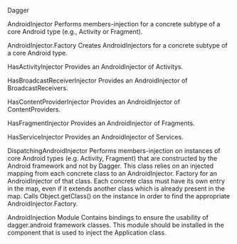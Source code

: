 Dagger

AndroidInjector<T>
Performs members-injection for a concrete subtype of a core Android type (e.g., Activity or Fragment).

AndroidInjector.Factory<T>
Creates AndroidInjectors for a concrete subtype of a core Android type.

HasActivityInjector
Provides an AndroidInjector of Activitys.

HasBroadcastReceiverInjector
Provides an AndroidInjector of BroadcastReceivers.

HasContentProviderInjector
Provides an AndroidInjector of ContentProviders.

HasFragmentInjector
Provides an AndroidInjector of Fragments.

HasServiceInjector
Provides an AndroidInjector of Services.

DispatchingAndroidInjector<Activity>
Performs members-injection on instances of core Android types (e.g. Activity, Fragment)
that are constructed by the Android framework and not by Dagger.
This class relies on an injected mapping from each concrete class to an AndroidInjector.
Factory for an AndroidInjector of that class. Each concrete class must have its own entry in the
 map, even if it extends another class which is already present in the map. Calls Object.getClass()
 on the instance in order to find the appropriate AndroidInjector.Factory.
 
 AndroidInjection Module
 Contains bindings to ensure the usability of dagger.android framework classes. 
 This module should be installed in the component that is used to inject the Application class.
